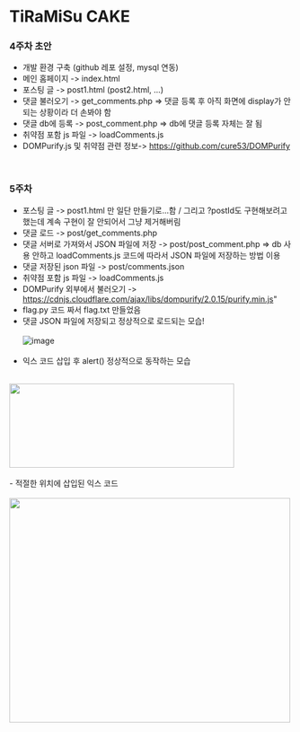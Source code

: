 # TiRaMiSu CAKE

### 4주차 초안
- 개발 환경 구축 (github 레포 설정, mysql 연동)
- 메인 홈페이지 -> index.html
- 포스팅 글 -> post1.html (post2.html, ...)
- 댓글 불러오기 -> get_comments.php => 댓글 등록 후 아직 화면에 display가 안되는 상황이라 더 손봐야 함
- 댓글 db에 등록 -> post_comment.php => db에 댓글 등록 자체는 잘 됨
- 취약점 포함 js 파일 -> loadComments.js
- DOMPurify.js 및 취약점 관련 정보-> https://github.com/cure53/DOMPurify

<br>

### 5주차 
- 포스팅 글 -> post1.html 만 일단 만들기로...함 / 그리고 ?postId도 구현해보려고 했는데 계속 구현이 잘 안되어서 그냥 제거해버림
- 댓글 로드 -> post/get_comments.php 
- 댓글 서버로 가져와서 JSON 파일에 저장 -> post/post_comment.php => db 사용 안하고 loadComments.js 코드에 따라서 JSON 파일에 저장하는 방법 이용
- 댓글 저장된 json 파일 -> post/comments.json
- 취약점 포함 js 파일 -> loadComments.js
- DOMPurify 외부에서 불러오기 -> https://cdnjs.cloudflare.com/ajax/libs/dompurify/2.0.15/purify.min.js"
- flag.py 코드 짜서 flag.txt 만들었음
- 댓글 JSON 파일에 저장되고 정상적으로 로드되는 모습!
  <br><br>
![image](https://github.com/user-attachments/assets/e08ca710-3a6e-4de1-9ca3-5113e736b610)
<br><br>
- 익스 코드 삽입 후 alert() 정상적으로 동작하는 모습
  <br><br>
<img src="https://github.com/user-attachments/assets/304a734c-d4d9-4436-aea8-45ee195451fb" width="400" height="150">
<br><br>
- 적절한 위치에 삽입된 익스 코드
  <br><br>
<img src="https://github.com/user-attachments/assets/c03b3682-96be-4e87-8d99-b4672a0678e3" width="500" height="400">



